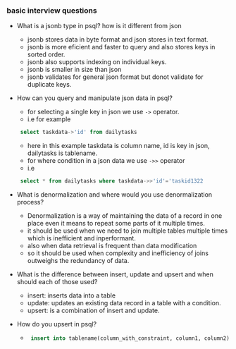 ### basic interview questions
- What is a jsonb type in psql? how is it different from json
    - jsonb stores data in byte format and json stores in text format. 
    - jsonb is more eficient and faster to query and also stores keys in sorted order. 
    - jsonb also supports indexing on individual keys. 
    - jsonb is smaller in size than json
    - jsonb validates for general json format but donot validate for duplicate keys.
- How can you query and manipulate json data in psql?
    - for selecting a single key in json we use `->` operator.
    - i.e for example 
    ```sql  
     select taskdata->'id' from dailytasks
    ```
    - here in this example taskdata is column name, id is key in json, dailytasks is tablename.
    - for where condition in a json data we use `->>` operator
    - i.e 
    ```sql
     select * from dailytasks where taskdata->>'id'='taskid1322
     ```
- What is denormalization and where would you use denormalization process?
    - Denormalization is a way of maintaining the data of a record in one place even it means to repeat some parts of it multiple times.
    - it should be used when we need to join multiple tables multiple times which is inefficient and inperformant.
    - also when data retrieval is frequent than data modification
    - so it should be used when complexity and inefficiency of joins outweighs the redundancy of data.

- What is the difference between insert, update and upsert and when should each of those used?
    - insert: inserts data into a table 
    - update: updates an existing data record in a table with a condition. 
    - upsert: is a combination of insert and update.  

- How do you upsert in psql?
    -  ```sql
        insert into tablename(column_with_constraint, column1, column2) values(value1, value2, value3) on conflict (column_with_constraint) do update set column1=value1, column2=value2
    ```       